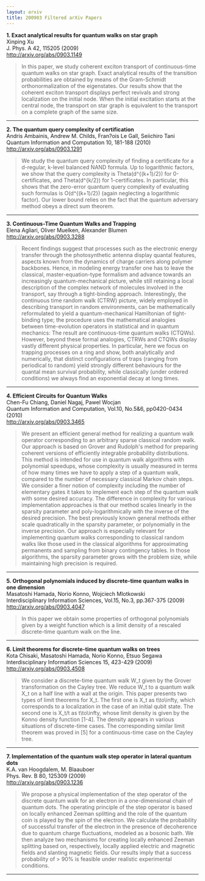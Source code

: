 ```yaml
---
layout: arxiv
title: 200903 Filtered arXiv Papers
---
```


**1.    Exact analytical results for quantum walks on star graph**  
Xinping Xu  
J. Phys. A 42, 115205 (2009)  
http://arxiv.org/abs/0903.1149  
<blockquote>
<p>
In this paper, we study coherent exciton transport of continuous-time quantum walks on star graph. Exact analytical results of the transition probabilities are obtained by means of the Gram-Schmidt orthonormalization of the eigenstates. Our results show that the coherent exciton transport displays perfect revivals and strong localization on the initial node. When the initial excitation starts at the central node, the transport on star graph is equivalent to the transport on a complete graph of the same size.
</p>
</blockquote>

------

**2.    The quantum query complexity of certification**  
Andris Ambainis, Andrew M. Childs, Fran?ois Le Gall, Seiichiro Tani  
Quantum Information and Computation 10, 181-188 (2010)  
http://arxiv.org/abs/0903.1291  
<blockquote>
<p>
We study the quantum query complexity of finding a certificate for a d-regular, k-level balanced NAND formula. Up to logarithmic factors, we show that the query complexity is Theta(d^{(k+1)/2}) for 0-certificates, and Theta(d^{k/2}) for 1-certificates. In particular, this shows that the zero-error quantum query complexity of evaluating such formulas is O(d^{(k+1)/2}) (again neglecting a logarithmic factor). Our lower bound relies on the fact that the quantum adversary method obeys a direct sum theorem.
</p>
</blockquote>

------

**3.    Continuous-Time Quantum Walks and Trapping**  
Elena Agliari, Oliver Muelken, Alexander Blumen  
http://arxiv.org/abs/0903.3288  
<blockquote>
<p>
Recent findings suggest that processes such as the electronic energy transfer through the photosynthetic antenna display quantal features, aspects known from the dynamics of charge carriers along polymer backbones. Hence, in modeling energy transfer one has to leave the classical, master-equation-type formalism and advance towards an increasingly quantum-mechanical picture, while still retaining a local description of the complex network of molecules involved in the transport, say through a tight-binding approach. Interestingly, the continuous time random walk (CTRW) picture, widely employed in describing transport in random environments, can be mathematically reformulated to yield a quantum-mechanical Hamiltonian of tight-binding type; the procedure uses the mathematical analogies between time-evolution operators in statistical and in quantum mechanics: The result are continuous-time quantum walks (CTQWs). However, beyond these formal analogies, CTRWs and CTQWs display vastly different physical properties. In particular, here we focus on trapping processes on a ring and show, both analytically and numerically, that distinct configurations of traps (ranging from periodical to random) yield strongly different behaviours for the quantal mean survival probability, while classically (under ordered conditions) we always find an exponential decay at long times.
</p>
</blockquote>

------

**4.    Efficient Circuits for Quantum Walks**  
Chen-Fu Chiang, Daniel Nagaj, Pawel Wocjan  
Quantum Information and Computation, Vol.10, No.5&6, pp0420-0434 (2010)  
http://arxiv.org/abs/0903.3465  
<blockquote>
<p>
We present an efficient general method for realizing a quantum walk operator corresponding to an arbitrary sparse classical random walk. Our approach is based on Grover and Rudolph's method for preparing coherent versions of efficiently integrable probability distributions. This method is intended for use in quantum walk algorithms with polynomial speedups, whose complexity is usually measured in terms of how many times we have to apply a step of a quantum walk, compared to the number of necessary classical Markov chain steps. We consider a finer notion of complexity including the number of elementary gates it takes to implement each step of the quantum walk with some desired accuracy. The difference in complexity for various implementation approaches is that our method scales linearly in the sparsity parameter and poly-logarithmically with the inverse of the desired precision. The best previously known general methods either scale quadratically in the sparsity parameter, or polynomially in the inverse precision. Our approach is especially relevant for implementing quantum walks corresponding to classical random walks like those used in the classical algorithms for approximating permanents and sampling from binary contingency tables. In those algorithms, the sparsity parameter grows with the problem size, while maintaining high precision is required.
</p>
</blockquote>

------

**5.    Orthogonal polynomials induced by discrete-time quantum walks in one dimension**  
Masatoshi Hamada, Norio Konno, Wojciech Mlotkowski  
Interdisciplinary Information Sciences, Vol.15, No.3, pp.367-375 (2009)  
http://arxiv.org/abs/0903.4047  
<blockquote>
<p>
In this paper we obtain some properties of orthogonal polynomials given by a weight function which is a limit density of a rescaled discrete-time quantum walk on the line.
</p>
</blockquote>

------

**6.    Limit theorems for discrete-time quantum walks on trees**  
Kota Chisaki, Masatoshi Hamada, Norio Konno, Etsuo Segawa  
Interdisciplinary Information Sciences 15, 423-429 (2009)  
http://arxiv.org/abs/0903.4508  
<blockquote>
<p>
We consider a discrete-time quantum walk W_t given by the Grover transformation on the Cayley tree. We reduce W_t to a quantum walk X_t on a half line with a wall at the origin. This paper presents two types of limit theorems for X_t. The first one is X_t as t\to\infty, which corresponds to a localization in the case of an initial qubit state. The second one is X_t/t as t\to\infty, whose limit density is given by the Konno density function [1-4]. The density appears in various situations of discrete-time cases. The corresponding similar limit theorem was proved in [5] for a continuous-time case on the Cayley tree.
</p>
</blockquote>

------

**7.    Implementation of the quantum walk step operator in lateral quantum dots**  
K.A. van Hoogdalem, M. Blaauboer  
Phys. Rev. B 80, 125309 (2009)  
http://arxiv.org/abs/0903.1236  
<blockquote>
<p>
We propose a physical implementation of the step operator of the discrete quantum walk for an electron in a one-dimensional chain of quantum dots. The operating principle of the step operator is based on locally enhanced Zeeman splitting and the role of the quantum coin is played by the spin of the electron. We calculate the probability of successful transfer of the electron in the presence of decoherence due to quantum charge fluctuations, modeled as a bosonic bath. We then analyze two mechanisms for creating locally enhanced Zeeman splitting based on, respectively, locally applied electric and magnetic fields and slanting magnetic fields. Our results imply that a success probability of > 90% is feasible under realistic experimental conditions.
</p>
</blockquote>

------

